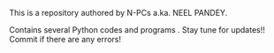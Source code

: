 This is a repository authored by N-PCs a.ka. NEEL PANDEY.

Contains several Python codes and programs . Stay tune for updates!! Commit if there are any errors!
